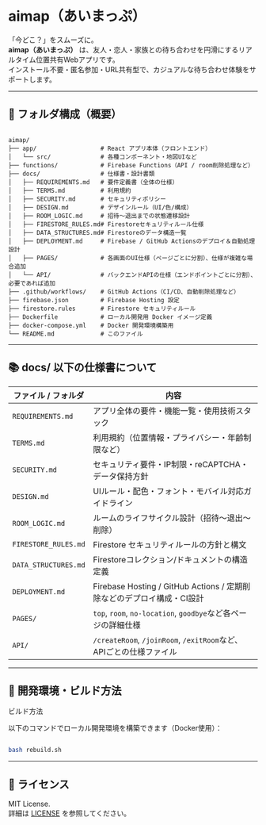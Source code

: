 # aimap（あいまっぷ）

「今どこ？」をスムーズに。  
**aimap（あいまっぷ）** は、友人・恋人・家族との待ち合わせを円滑にするリアルタイム位置共有Webアプリです。  
インストール不要・匿名参加・URL共有型で、カジュアルな待ち合わせ体験をサポートします。

---

## 📁 フォルダ構成（概要）

```

aimap/
├── app/                  # React アプリ本体（フロントエンド）
│   └── src/              # 各種コンポーネント・地図UIなど
├── functions/            # Firebase Functions（API / room削除処理など）
├── docs/                 # 仕様書・設計書類
│   ├── REQUIREMENTS.md   # 要件定義書（全体の仕様）
│   ├── TERMS.md          # 利用規約
│   ├── SECURITY.md       # セキュリティポリシー
│   ├── DESIGN.md         # デザインルール（UI/色/構成）
│   ├── ROOM_LOGIC.md     # 招待〜退出までの状態遷移設計
│   ├── FIRESTORE_RULES.md# Firestoreセキュリティルール仕様
│   ├── DATA_STRUCTURES.md# Firestoreのデータ構造一覧
│   ├── DEPLOYMENT.md     # Firebase / GitHub Actionsのデプロイ＆自動処理設計
│   ├── PAGES/            # 各画面のUI仕様（ページごとに分割）、仕様が複雑な場合追加
│   └── API/              # バックエンドAPIの仕様（エンドポイントごとに分割）、必要であれば追加
├── .github/workflows/    # GitHub Actions（CI/CD、自動削除処理など）
├── firebase.json         # Firebase Hosting 設定
├── firestore.rules       # Firestore セキュリティルール
├── Dockerfile            # ローカル開発用 Docker イメージ定義 
├── docker-compose.yml    # Docker 開発環境構築用
└── README.md             # このファイル

```

---

## 📚 docs/ 以下の仕様書について

| ファイル / フォルダ | 内容 |
|---------------------|------|
| `REQUIREMENTS.md`   | アプリ全体の要件・機能一覧・使用技術スタック |
| `TERMS.md`          | 利用規約（位置情報・プライバシー・年齢制限など） |
| `SECURITY.md`       | セキュリティ要件・IP制限・reCAPTCHA・データ保持方針 |
| `DESIGN.md`         | UIルール・配色・フォント・モバイル対応ガイドライン |
| `ROOM_LOGIC.md`     | ルームのライフサイクル設計（招待〜退出〜削除） |
| `FIRESTORE_RULES.md`| Firestore セキュリティルールの方針と構文 |
| `DATA_STRUCTURES.md`| Firestoreコレクション/ドキュメントの構造定義 |
| `DEPLOYMENT.md`     | Firebase Hosting / GitHub Actions / 定期削除などのデプロイ構成・CI設計 |
| `PAGES/`            | `top`, `room`, `no-location`, `goodbye`など各ページの詳細仕様 |
| `API/`              | `/createRoom`, `/joinRoom`, `/exitRoom`など、APIごとの仕様ファイル |

---

## 🧪 開発環境・ビルド方法

ビルド方法

以下のコマンドでローカル開発環境を構築できます（Docker使用）：

``` bash

bash rebuild.sh

```

---

## 🚀 ライセンス

MIT License.  
詳細は [LICENSE](./LICENSE) を参照してください。
```

